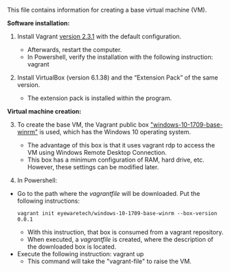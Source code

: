 This file contains information for creating a base virtual machine (VM).

**Software installation:**

1. Install Vagrant [version 2.3.1](https://developer.hashicorp.com/vagrant/downloads) with the default configuration. 
    * Afterwards, restart the computer.
    * In Powershell, verify the installation with the following instruction: vagrant

2. Install VirtualBox (version 6.1.38) and the “Extension Pack” of the same version. 
    * The extension pack is installed within the program.

**Virtual machine creation:**

3. To create the base VM, the Vagrant public box ["windows-10-1709-base-winrm"](https://app.vagrantup.com/eyewaretech/boxes/windows-10-1709-base-winrm) is used, which has the Windows 10 operating system.
    * The advantage of this box is that it uses vagrant rdp to access the VM using Windows Remote Desktop Connection.
    * This box has a minimum configuration of RAM, hard drive, etc. However, these settings can be modified later.

4. In Powershell:
* Go to the path where the *vagrantfile* will be downloaded. Put the following instructions:
    ```
    vagrant init eyewaretech/windows-10-1709-base-winrm --box-version 0.0.1
    ```
    * With this instruction, that box is consumed from a vagrant repository.
    * When executed, a *vagrantfile* is created, where the description of the downloaded box is located.
* Execute the following instruction: 
    vagrant up
    * This command will take the "vagrant-file" to raise the VM.